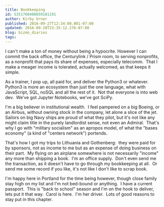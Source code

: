 ```yaml
---
title: Bookkeeping
id: 5351768408659181191
author: Kirby Urner
published: 2016-09-27T12:34:00.001-07:00
updated: 2016-09-28T23:35:12.276-07:00
blog: bizmo_diaries
tags: 
---
```


[](https://www.flickr.com/photos/kirbyurner/29820847352/in/dateposted-public/)

I can't make a ton of money without being a hypocrite. However I can commit the back office, the Centurylink / Prism room, to serving nonprofits, as a nonprofit that pays its share of expenses, especially telecomm.  That I make a meager income is tolerated, actually welcomed, as that keeps it simple.

As a trainer, I pop up, all paid for, and deliver the Python3 or whatever.  Python3 is more an ecosystem than just the one language, what with JavaScript, SQL, noSQL and all the rest of it.  Not that everyone is into web dev.  We've got Jupyter Notebooks, we've got SciPy.

I'm a big believer in institutional wealth.  I feel pampered on a big Boeing, or an Airbus, without owning stock in the company, let alone a slice of the jet.  Sailors on big Navy ships are proud of what they pilot, but it's not like any might claim title in the purely landlordist sense, not even an Admiral.  That's why I go with "military socialism" as an apropos model, of what the "bases economy" (a kind of "centers network") portends.

That's how I got my trips to Lithuania and Gothenberg:  they were paid for by sponsors, not as income to me but as an expense of doing business on their part.  My flying on an airplane somewhere is not necessarily "income" any more than shipping a book.  I'm an office supply.  Don't even send me the transaction, as it doesn't have to go through my bookkeeping at all.  Or send me some record if you like, it's not like I don't like to scrap book.

I'm happy here in Portland for the time being however, though close family stay high on my list and I'm not bed-bound or anything.  I have a current passport.  This is "back to school" season and I'm on the hook to deliver, lets put it that way.  Carol is here.  I'm her driver.  Lots of good reasons to stay put in this chapter.